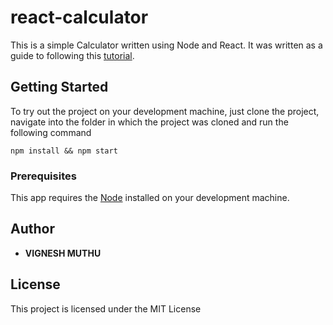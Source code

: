 # react-calculator

This is a simple Calculator written using Node and React. It was written as a guide to following this [tutorial]().

## Getting Started

To try out the project on your development machine, just clone the project, navigate into the folder in which the project was cloned and run the following command
```
npm install && npm start
```

### Prerequisites

This app requires the [Node](https://nodejs.org/) installed on your development machine.

## Author

* **VIGNESH MUTHU**

## License

This project is licensed under the MIT License
